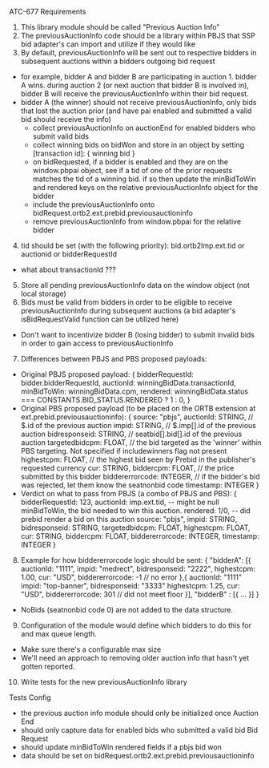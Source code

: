 ATC-677 Requirements

1. This library module should be called "Previous Auction Info"
2. The previousAuctionInfo code should be a library within PBJS that SSP bid adapter's can import and utilize if they would like
3. By default, previousAuctionInfo will be sent out to respective bidders in subsequent auctions within a bidders outgoing bid request
  - for example, bidder A and bidder B are participating in auction 1. bidder A wins. during auction 2 (or next auction that bidder B is involved in), bidder B will receive the previousAuctionInfo within their bid request.
  - bidder A (the winner) should not receive previousAuctionInfo, only bids that lost the auction prior (and have pai enabled and submitted a valid bid should receive the info)
    - collect previousAuctionInfo on auctionEnd for enabled bidders who submit valid bids
    - collect winning bids on bidWon and store in an object by setting [transaction id]: { winning bid }
    - on bidRequested, if a bidder is enabled and they are on the window.pbpai object, see if a tid of one of the prior requests matches the tid of a winning bid.  if so then update the minBidToWin and rendered keys on the relative previousAuctionInfo object for the bidder
    - include the previousAuctionInfo onto bidRequest.ortb2.ext.prebid.previousauctioninfo
    - remove previousAuctionInfo from window.pbpai for the relative bidder
4. tid should be set (with the following priority): bid.ortb2Imp.ext.tid or auctionid or bidderRequestId
  - what about transactionId ???
5. Store all pending previousAuctionInfo data on the window object (not local storage)
6. Bids must be valid from bidders in order to be eligible to receive previousAuctionInfo during subsequent auctions (a bid adapter's isBidRequestValid function can be utilized here)
  - Don't want to incentivize bidder B (losing bidder) to submit invalid bids in order to gain access to previousAuctionInfo
7. Differences between PBJS and PBS proposed payloads:
  - Original PBJS proposed payload:
  {
    bidderRequestId: bidder.bidderRequestId,
    auctionId: winningBidData.transactionId,
    minBidToWin: winningBidData.cpm,
    rendered: winningBidData.status === CONSTANTS.BID_STATUS.RENDERED ? 1 : 0,
  }
  - Original PBS proposed payload (to be placed on the ORTB extension at ext.prebid.previousauctioninfo):
  {
    source: "pbjs",
    auctionId: STRING, // $.id of the previous auction
    impid: STRING,       // $.imp[].id of the previous auction
    bidresponseid: STRING, // seatbid[].bid[].id of the previous auction
    targetedbidcpm: FLOAT,          // the bid targeted as the 'winner' within PBS targeting. Not specified if includewinners flag not present
    highestcpm: FLOAT,        // the highest bid seen by Prebid in the publisher's requested currency
    cur: STRING,
    biddercpm: FLOAT,    // the price submitted by this bidder
    biddererrorcode: INTEGER,  // if the bidder's bid was rejected, let them know the seatnonbid code
    timestamp: INTEGER
  }
  - Verdict on what to pass from PBJS (a combo of PBJS and PBS):
  {
    bidderRequestId: 123,
    auctionId: imp.ext.tid, -- might be null
    minBidToWin, the bid needed to win this auction.
    rendered: 1/0, -- did prebid render a bid on this auction
    source: "pbjs",
    impid: STRING,
    bidresponseid: STRING,
    targetedbidcpm: FLOAT,
    highestcpm: FLOAT,
    cur: STRING,
    biddercpm: FLOAT,
    biddererrorcode: INTEGER,
    timestamp: INTEGER
  }

8. Example for how biddererrorcode logic should be sent:
  {
    "bidderA": [{
        auctionId: "1111",
        impid: "medrect",
        bidresponseid: "2222",
        highestcpm: 1.00,
        cur: "USD",
        biddererrorcode: -1        // no error
    },{
        auctionId: "1111"
        impid: "top-banner",
        bidresponseid: "3333"
        highestcpm: 1.25,
        cur: "USD",
        biddererrorcode: 301    // did not meet floor
    }],
    "bidderB" : [{
        ...
      }]
  }
  - NoBids (seatnonbid code 0) are not added to the data structure.
9. Configuration of the module would define which bidders to do this for and max queue length.
  - Make sure there's a configurable max size
  - We'll need an approach to removing older auction info that hasn't yet gotten reported.
10. Write tests for the new previousAuctionInfo library

Tests
Config
- the previous auction info module should only be initialized once
Auction End
- should only capture data for enabled bids who submitted a valid bid
Bid Request
- should update minBidToWin rendered fields if a pbjs bid won
- data should be set on bidRequest.ortb2.ext.prebid.previousauctioninfo